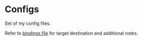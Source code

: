# Configs
Set of my config files.
 
Refer to [bindings file](bindings.json) for target destination and additional notes. 